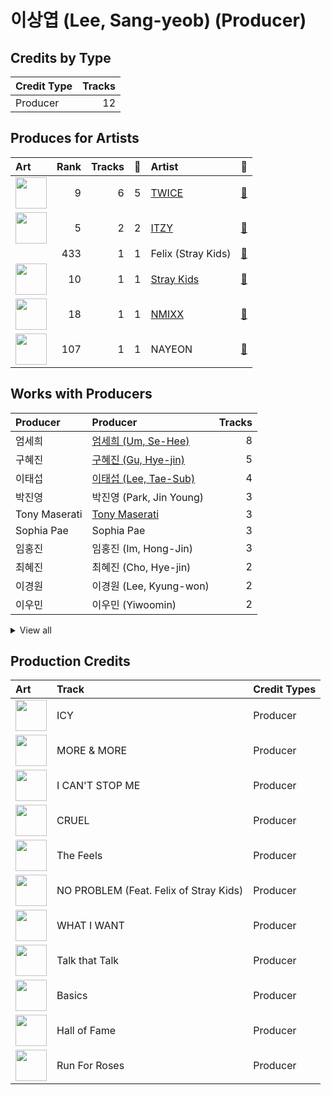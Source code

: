 # 이상엽 (Lee, Sang-yeob) (Producer)

## Credits by Type

| Credit Type | Tracks |
|:---|---:|
| Producer | 12 |

## Produces for Artists

| Art | Rank | Tracks | 💚 | Artist | 🔗 |
|:---|---:|---:|---:|:---|:---|
| <img src="https://i.scdn.co/image/ab6761610000e5eb0c6952f39ba680489149a54c" alt="" width="50" /> | 9 | 6 | 5 | [TWICE](../../artists/twice/overview.md) | [🔗](https://open.spotify.com/artist/7n2Ycct7Beij7Dj7meI4X0) |
| <img src="https://i.scdn.co/image/ab6761610000e5eb3448062884d4ad30473e964b" alt="" width="50" /> | 5 | 2 | 2 | [ITZY](../../artists/itzy/overview.md) | [🔗](https://open.spotify.com/artist/2KC9Qb60EaY0kW4eH68vr3) |
| | 433 | 1 | 1 | Felix (Stray Kids) | [🔗](https://open.spotify.com/artist/40zyx4iztMjRbIIoI802r4) |
| <img src="https://i.scdn.co/image/ab6761610000e5eb75237a1ba0379041476012b3" alt="" width="50" /> | 10 | 1 | 1 | [Stray Kids](../../artists/stray_kids/overview.md) | [🔗](https://open.spotify.com/artist/2dIgFjalVxs4ThymZ67YCE) |
| <img src="https://i.scdn.co/image/ab6761610000e5eb2b9446440d296ce32189024e" alt="" width="50" /> | 18 | 1 | 1 | [NMIXX](../../artists/nmixx/overview.md) | [🔗](https://open.spotify.com/artist/28ot3wh4oNmoFOdVajibBl) |
| <img src="https://i.scdn.co/image/ab6761610000e5ebfbdd3f060e1cbe9e8eeaecac" alt="" width="50" /> | 107 | 1 | 1 | NAYEON | [🔗](https://open.spotify.com/artist/1VwDG9aBflQupaFNjUru9A) |

## Works with Producers

| Producer | Producer | Tracks |
|:---|:---|---:|
| 엄세희 | [엄세희 (Um, Se-Hee)](../엄세희_(um,_se-hee)/overview.md) | 8 |
| 구혜진 | [구혜진 (Gu, Hye-jin)](../구혜진_(gu,_hye-jin)/overview.md) | 5 |
| 이태섭 | [이태섭 (Lee, Tae-Sub)](../이태섭_(lee,_tae-sub)/overview.md) | 4 |
| 박진영 | 박진영 (Park, Jin Young) | 3 |
| Tony Maserati | [Tony Maserati](../tony_maserati/overview.md) | 3 |
| Sophia Pae | Sophia Pae | 3 |
| 임홍진 | 임홍진 (Im, Hong-Jin) | 3 |
| 최혜진 | 최혜진 (Cho, Hye-jin) | 2 |
| 이경원 | 이경원 (Lee, Kyung-won) | 2 |
| 이우민 | 이우민 (Yiwoomin) | 2 |


<details>
<summary>View all</summary>

| Producer | Producer | Tracks |
|:---|:---|---:|
| Hayden Chapman | Hayden Chapman | 2 |
| Greg Bonnick | Greg Bonnick | 2 |
| LDN Noise | [LDN Noise](../ldn_noise/overview.md) | 2 |
| Arschtritt Lindgren | [Arschtritt Lindgren](../arschtritt_lindgren/overview.md) | 1 |
| Daniel Mikael Caesar | Daniel Mikael Caesar | 1 |
| Boy Matthews | Boy Matthews | 1 |
| 김다현 | 김다현 (Kim, Da-hyun) | 1 |
| Sam Carter | Sam Carter | 1 |
| 정은경 | [정은경 (Jung, Eun-Kyung)](../정은경_(jung,_eun-kyung)/overview.md) | 1 |
| SELAH | SELAH | 1 |
| A. Wright | A. Wright | 1 |
| 베르사최 | 베르사최 (Versachoi) | 1 |
| Cameron Neilson | Cameron Neilson | 1 |
| Karin Wilhemina Eurenius | Karin Wilhemina Eurenius | 1 |
| 손채영 | 손채영 (Son, Chae-young) | 1 |
| Alma Goodman | Alma Goodman | 1 |
| Mich Hansen | Mich Hansen | 1 |
| Gingerbread | Gingerbread | 1 |
| Taet Chesterton | Taet Chesterton | 1 |
| 서은일 | 서은일 (Seo, Eun-il) | 1 |
| Frankie Day | Frankie Day | 1 |
| Cazzi Opeia | Cazzi Opeia | 1 |
| Cutfather | Cutfather | 1 |
| Kelsey Klingensmith | Kelsey Klingensmith | 1 |
| Brooke Tomlinson | Brooke Tomlinson | 1 |
| 김영현 | 김영현 (Kim, Young-hyun) | 1 |
| 강영현 | 강영현 (Kang, Young-hyun) | 1 |
| Ellen Berg Tollbom | Ellen Berg Tollbom | 1 |
| Justin Reinstein | Justin Reinstein | 1 |
| 방찬 | [방찬 (Bang Chan)](../방찬_(bang_chan)/overview.md) | 1 |
| John Hanes | [John Hanes](../john_hanes/overview.md) | 1 |
| Jeppe London Bilsby | Jeppe London Bilsby | 1 |
| 심은지 | [심은지 (Sim, Eunjee)](../심은지_(sim,_eunjee)/overview.md) | 1 |
| 김연서 | 김연서 (Kim, Yeon-seo) | 1 |
| Barry Cohen | Barry Cohen | 1 |
| Ayushy | Ayushy | 1 |
| Zara Larsson | Zara Larsson | 1 |
| Kriz | [Kriz](../kriz/overview.md) | 1 |
| 마치 | 마치 (MRCH) | 1 |
| Gray Trainer | Gray Trainer | 1 |
| BIBI | BIBI | 1 |
| MNEK | MNEK | 1 |
| 이스란 | 이스란 (Lee, Seran) | 1 |
| Justin Tranter | Justin Tranter | 1 |
| Anna Timgren | Anna Timgren | 1 |
| 창빈 | 창빈 (Changbin) | 1 |
| earattack | [earattack](../earattack/overview.md) | 1 |
| Ludwig Lindell | Ludwig Lindell | 1 |
| Julia Michaels | Julia Michaels | 1 |
| Shift K3Y | Shift K3Y | 1 |
| 초이 | 초이 (Choi) | 1 |
| Musikality | Musikality | 1 |
| Melanie Joy Fontana | Melanie Joy Fontana | 1 |
| danke | [danke](../danke/overview.md) | 1 |
| 신지영 | 신지영 (Shin, Ji-young) | 1 |
| Danny Shah | Danny Shah | 1 |
| 한 | [한 (Han)](../한_(han)/overview.md) | 1 |
| 윤원권 | [윤원권 (Yoon, Won-kwon)](../윤원권_(yoon,_won-kwon)/overview.md) | 1 |
| PENOMECO | PENOMECO | 1 |
| Lauritz Emil Christiansen | Lauritz Emil Christiansen | 1 |
| Lauren Dyson | Lauren Dyson | 1 |
| Ashley Alisha | Ashley Alisha | 1 |
| 새봄 | 새봄 (Sae Bom) | 1 |
| 이해솔 | 이해솔 (Lee, Hae Sol) | 1 |
| 박은정 | 박은정 (박은정) | 1 |

</details>


## Production Credits

| Art | Track | Credit Types |
|:---|:---|:---|
| <img src="https://i.scdn.co/image/ab67616d0000b2731260c9a4d42b2615c9f67bb0" alt="" width="50" /> | ICY | Producer |
| <img src="https://i.scdn.co/image/ab67616d0000b27324869424ae632466b839a8a8" alt="" width="50" /> | MORE & MORE | Producer |
| <img src="https://i.scdn.co/image/ab67616d0000b2736570fd05bcff5edcb16e617d" alt="" width="50" /> | I CAN'T STOP ME | Producer |
| <img src="https://i.scdn.co/image/ab67616d0000b273d1961ecb307c9e05ec8f7e82" alt="" width="50" /> | CRUEL | Producer |
| <img src="https://i.scdn.co/image/ab67616d0000b273d1961ecb307c9e05ec8f7e82" alt="" width="50" /> | The Feels | Producer |
| <img src="https://i.scdn.co/image/ab67616d0000b2735fb4a9cfbeb3b7beb337ed02" alt="" width="50" /> | NO PROBLEM (Feat. Felix of Stray Kids) | Producer |
| <img src="https://i.scdn.co/image/ab67616d0000b273e61bca92e4a64e50ee44a009" alt="" width="50" /> | WHAT I WANT | Producer |
| <img src="https://i.scdn.co/image/ab67616d0000b273c3040848e6ef0e132c5c8340" alt="" width="50" /> | Talk that Talk | Producer |
| <img src="https://i.scdn.co/image/ab67616d0000b273c3040848e6ef0e132c5c8340" alt="" width="50" /> | Basics | Producer |
| <img src="https://i.scdn.co/image/ab67616d0000b273e27ba26bc14a563bf3d09882" alt="" width="50" /> | Hall of Fame | Producer |
| <img src="https://i.scdn.co/image/ab67616d0000b27381d97a31253b898bc4149195" alt="" width="50" /> | Run For Roses | Producer |